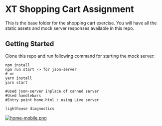 # XT Shopping Cart Assignment

This is the base folder for the shopping cart exercise. You will have all the static assets and mock server responses available in this repo.

## Getting Started

Clone this repo and run following command for starting the mock server:

```
npm install
npm run start -> for json-server
# or
yarn install
yarn start 

#Used json-server inplace of canned server
#Used handlebars
#Entry point home.html : using Live server

lighthouse diagnostics
```
[![home-mobile.png](https://i.postimg.cc/0QR1drvH/home-mobile.png)](https://postimg.cc/hJrYKDf9)

